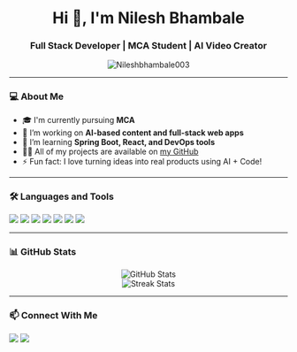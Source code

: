 <h1 align="center">Hi 👋, I'm Nilesh Bhambale</h1>
<h3 align="center">Full Stack Developer | MCA Student | AI Video Creator</h3>

<p align="center">
  <img src="https://komarev.com/ghpvc/?username=Nileshbhambale003&label=Profile%20views&color=0e75b6&style=flat" alt="Nileshbhambale003" />
</p>

---

### 💻 About Me
- 🎓 I'm currently pursuing **MCA**
- 🔭 I’m working on **AI-based content and full-stack web apps**
- 🌱 I’m learning **Spring Boot, React, and DevOps tools**
- 👨‍💻 All of my projects are available on [my GitHub](https://github.com/Nileshbhambale003)
- ⚡ Fun fact: I love turning ideas into real products using AI + Code!

---

### 🛠️ Languages and Tools
<p>
  <img src="https://img.shields.io/badge/PHP-777BB4?style=for-the-badge&logo=php&logoColor=white" />
  <img src="https://img.shields.io/badge/Java-ED8B00?style=for-the-badge&logo=openjdk&logoColor=white" />
  <img src="https://img.shields.io/badge/Spring_Boot-6DB33F?style=for-the-badge&logo=spring-boot&logoColor=white" />
  <img src="https://img.shields.io/badge/MySQL-4479A1?style=for-the-badge&logo=mysql&logoColor=white" />
  <img src="https://img.shields.io/badge/React-61DAFB?style=for-the-badge&logo=react&logoColor=black" />
  <img src="https://img.shields.io/badge/Bootstrap-563D7C?style=for-the-badge&logo=bootstrap&logoColor=white" />
  <img src="https://img.shields.io/badge/Git-F05032?style=for-the-badge&logo=git&logoColor=white" />
</p>

---

### 📊 GitHub Stats

<p align="center">
  <img src="https://github-readme-stats.vercel.app/api?username=Nileshbhambale003&show_icons=true&theme=radical" alt="GitHub Stats" />
  <br />
  <img src="https://github-readme-streak-stats.herokuapp.com?user=Nileshbhambale003&theme=radical" alt="Streak Stats" />
</p>

---

### 📫 Connect With Me

<p>
  <a href="mailto:nileshbhambale003@gmail.com"><img src="https://img.shields.io/badge/Gmail-D14836?style=for-the-badge&logo=gmail&logoColor=white" /></a>
  <a href="https://www.linkedin.com/in/nileshbhambale"><img src="https://img.shields.io/badge/LinkedIn-blue?style=for-the-badge&logo=linkedin&logoColor=white" /></a>
</p>
